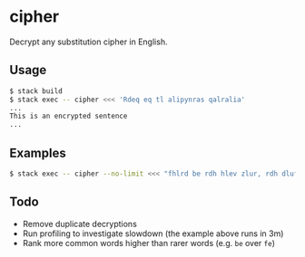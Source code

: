 # cipher

Decrypt any substitution cipher in English.

## Usage

```bash
$ stack build
$ stack exec -- cipher <<< 'Rdeq eq tl alipynras qalralia'
...
This is an encrypted sentence
...
```

## Examples

```bash
$ stack exec -- cipher --no-limit <<< "fhlrd be rdh hlev zlur, rdh dluf zlur be xbmbgo lgf wgcybgo vcj acjxf sh ec kjad kcuh rdhg vcj'uh ybxxbgo rc sh."
```

## Todo

* Remove duplicate decryptions
* Run profiling to investigate slowdown (the example above runs in 3m)
* Rank more common words higher than rarer words (e.g. `be` over `fe`)
